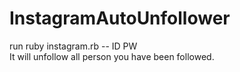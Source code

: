 # InstagramAutoUnfollower

run ruby instagram.rb -- ID PW
<br>
It will unfollow all person you have been followed.
